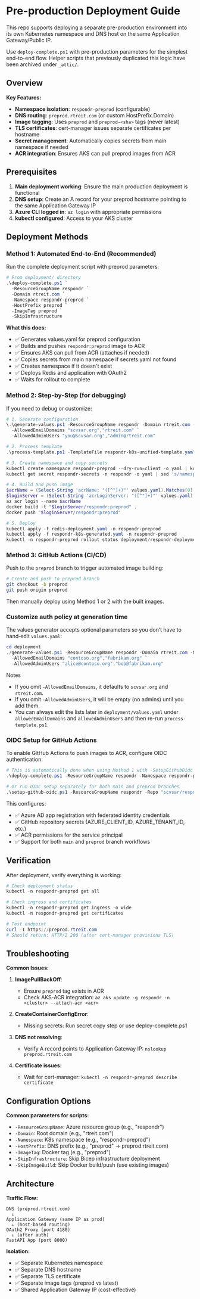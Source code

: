 # Pre-production Deployment Guide

This repo supports deploying a separate pre-production environment into its own Kubernetes namespace and DNS host on the same Application Gateway/Public IP.

Use `deploy-complete.ps1` with pre-production parameters for the simplest end-to-end flow. Helper scripts that previously duplicated this logic have been archived under `_attic/`.

## Overview

**Key Features:**
- **Namespace isolation**: `respondr-preprod` (configurable)
- **DNS routing**: `preprod.rtreit.com` (or custom HostPrefix.Domain)
- **Image tagging**: Uses `preprod` and `preprod-<sha>` tags (never latest)
- **TLS certificates**: cert-manager issues separate certificates per hostname
- **Secret management**: Automatically copies secrets from main namespace if needed
- **ACR integration**: Ensures AKS can pull preprod images from ACR

## Prerequisites

1. **Main deployment working**: Ensure the main production deployment is functional
2. **DNS setup**: Create an A record for your preprod hostname pointing to the same Application Gateway IP
3. **Azure CLI logged in**: `az login` with appropriate permissions
4. **kubectl configured**: Access to your AKS cluster

## Deployment Methods

### Method 1: Automated End-to-End (Recommended)

Run the complete deployment script with preprod parameters:

```powershell
# From deployment/ directory
.\deploy-complete.ps1 `
  -ResourceGroupName respondr `
  -Domain rtreit.com `
  -Namespace respondr-preprod `
  -HostPrefix preprod `
  -ImageTag preprod `
  -SkipInfrastructure
```

**What this does:**
- ✅ Generates values.yaml for preprod configuration
- ✅ Builds and pushes `respondr:preprod` image to ACR
- ✅ Ensures AKS can pull from ACR (attaches if needed)
- ✅ Copies secrets from main namespace if secrets.yaml not found
- ✅ Creates namespace if it doesn't exist
- ✅ Deploys Redis and application with OAuth2
- ✅ Waits for rollout to complete

### Method 2: Step-by-Step (for debugging)

If you need to debug or customize:

```powershell
# 1. Generate configuration
\.\generate-values.ps1 -ResourceGroupName respondr -Domain rtreit.com -Namespace respondr-preprod -HostPrefix preprod -ImageTag preprod `
  -AllowedEmailDomains "scvsar.org","rtreit.com" `
  -AllowedAdminUsers "you@scvsar.org","admin@rtreit.com"

# 2. Process template
.\process-template.ps1 -TemplateFile respondr-k8s-unified-template.yaml -OutputFile respondr-k8s-generated.yaml

# 3. Create namespace and copy secrets
kubectl create namespace respondr-preprod --dry-run=client -o yaml | kubectl apply -f -
kubectl get secret respondr-secrets -n respondr -o yaml | sed 's/namespace: respondr/namespace: respondr-preprod/' | kubectl apply -f -

# 4. Build and push image
$acrName = (Select-String 'acrName: "([^"]+)"' values.yaml).Matches[0].Groups[1].Value
$loginServer = (Select-String 'acrLoginServer: "([^"]+)"' values.yaml).Matches[0].Groups[1].Value
az acr login --name $acrName
docker build -t "$loginServer/respondr:preprod" .
docker push "$loginServer/respondr:preprod"

# 5. Deploy
kubectl apply -f redis-deployment.yaml -n respondr-preprod
kubectl apply -f respondr-k8s-generated.yaml -n respondr-preprod
kubectl -n respondr-preprod rollout status deployment/respondr-deployment
```

### Method 3: GitHub Actions (CI/CD)

Push to the `preprod` branch to trigger automated image building:

```bash
# Create and push to preprod branch
git checkout -b preprod
git push origin preprod
```

Then manually deploy using Method 1 or 2 with the built images.

### Customize auth policy at generation time

The values generator accepts optional parameters so you don’t have to hand‑edit `values.yaml`:

```powershell
cd deployment
./generate-values.ps1 -ResourceGroupName respondr -Domain rtreit.com -Namespace respondr-preprod -HostPrefix preprod -ImageTag preprod `
  -AllowedEmailDomains "contoso.org","fabrikam.org" `
  -AllowedAdminUsers "alice@contoso.org","bob@fabrikam.org"
```

Notes
- If you omit `-AllowedEmailDomains`, it defaults to `scvsar.org` and `rtreit.com`.
- If you omit `-AllowedAdminUsers`, it will be empty (no admins) until you add them.
- You can always edit the lists later in `deployment/values.yaml` under `allowedEmailDomains` and `allowedAdminUsers` and then re-run `process-template.ps1`.

### OIDC Setup for GitHub Actions

To enable GitHub Actions to push images to ACR, configure OIDC authentication:

```powershell
# This is automatically done when using Method 1 with -SetupGithubOidc
.\deploy-complete.ps1 -ResourceGroupName respondr -Namespace respondr-preprod -HostPrefix preprod -SetupGithubOidc -GithubRepo "scvsar/respondr"

# Or run OIDC setup separately for both main and preprod branches
.\setup-github-oidc.ps1 -ResourceGroupName respondr -Repo "scvsar/respondr" -Branch "main,preprod"
```

This configures:
- ✅ Azure AD app registration with federated identity credentials
- ✅ GitHub repository secrets (AZURE_CLIENT_ID, AZURE_TENANT_ID, etc.)
- ✅ ACR permissions for the service principal
- ✅ Support for both `main` and `preprod` branch workflows

## Verification

After deployment, verify everything is working:

```powershell
# Check deployment status
kubectl -n respondr-preprod get all

# Check ingress and certificates
kubectl -n respondr-preprod get ingress -o wide
kubectl -n respondr-preprod get certificates

# Test endpoint
curl -I https://preprod.rtreit.com
# Should return: HTTP/2 200 (after cert-manager provisions TLS)
```

## Troubleshooting

**Common Issues:**

1. **ImagePullBackOff**: 
   - Ensure `preprod` tag exists in ACR
   - Check AKS-ACR integration: `az aks update -g respondr -n <cluster> --attach-acr <acr>`

2. **CreateContainerConfigError**:
   - Missing secrets: Run secret copy step or use deploy-complete.ps1

3. **DNS not resolving**:
   - Verify A record points to Application Gateway IP: `nslookup preprod.rtreit.com`

4. **Certificate issues**:
   - Wait for cert-manager: `kubectl -n respondr-preprod describe certificate`

## Configuration Options

**Common parameters for scripts:**
- `-ResourceGroupName`: Azure resource group (e.g., "respondr")
- `-Domain`: Root domain (e.g., "rtreit.com") 
- `-Namespace`: K8s namespace (e.g., "respondr-preprod")
- `-HostPrefix`: DNS prefix (e.g., "preprod" → preprod.rtreit.com)
- `-ImageTag`: Docker tag (e.g., "preprod")
- `-SkipInfrastructure`: Skip Bicep infrastructure deployment
- `-SkipImageBuild`: Skip Docker build/push (use existing images)

## Architecture

**Traffic Flow:**
```
DNS (preprod.rtreit.com) 
  ↓
Application Gateway (same IP as prod)
  ↓ (host-based routing)
OAuth2 Proxy (port 4180) 
  ↓ (after auth)
FastAPI App (port 8000)
```

**Isolation:**
- ✅ Separate Kubernetes namespace
- ✅ Separate DNS hostname  
- ✅ Separate TLS certificate
- ✅ Separate image tags (preprod vs latest)
- ✅ Shared Application Gateway IP (cost-effective)
